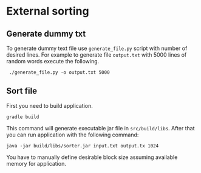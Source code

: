 # External sorting

## Generate dummy txt
To generate dummy text file use `generate_file.py` script with number of desired lines.
For example to generate file `output.txt` with 5000 lines of random words execute the following.
```
 ./generate_file.py -o output.txt 5000
```

## Sort file
First you need to build application.
```
gradle build
```
This command will generate executable jar file in `src/build/libs`.
After that you can run application with the following command:
```
java -jar build/libs/sorter.jar input.txt output.tx 1024
```
You have to manually define desirable block size assuming available memory for application.
